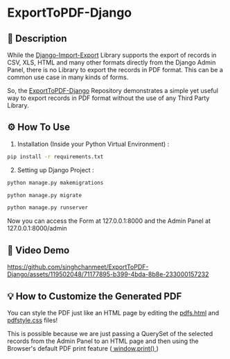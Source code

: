 # ExportToPDF-Django

## 📝 Description
While the <a href="https://django-import-export.readthedocs.io/en/latest/api_admin.html">Django-Import-Export</a> Library supports the export of records in CSV, XLS, HTML and many other formats directly from
the Django Admin Panel, there is no Library to export the records in PDF format. This can be a common use case in many kinds of
forms.

So, the <a href="https://github.com/singhchanmeet/ExportToPDF-Django/">ExportToPDF-Django</a> Repository demonstrates a simple yet useful way to export records in PDF format without the use of
any Third Party Library.


## :gear: How To Use

1) Installation (Inside your Python Virtual Environment) :
```bash
pip install -r requirements.txt

```

2) Setting up Django Project :
```bash
python manage.py makemigrations

```
```bash
python manage.py migrate

```
```bash
python manage.py runserver

```
  Now you can access the Form at 127.0.0.1:8000 and the Admin Panel at 127.0.0.1:8000/admin
  
 ## 🎥 Video Demo

https://github.com/singhchanmeet/ExportToPDF-Django/assets/119502048/71177895-b399-4bda-8b8e-233000157232


## 💡 How to Customize the Generated PDF
You can style the PDF just like an HTML page by editing the <a href="https://github.com/singhchanmeet/ExportToPDF-Django/blob/main/templates/pdfs.html">pdfs.html</a> and <a href="https://github.com/singhchanmeet/ExportToPDF-Django/blob/main/static/pdfstyle.css">pdfstyle.css</a> files!

This is possible because we are just passing a QuerySet of the selected records from the Admin Panel to an HTML page and then 
using the Browser's default PDF print feature (<a href="https://www.w3schools.com/jsref/met_win_print.asp"> window.print() </a>)
